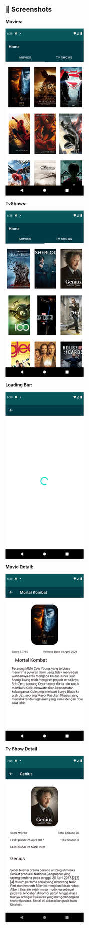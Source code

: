 ## 📸 Screenshots

**Movies:**

<img src="https://raw.githubusercontent.com/mrizalf7/Submission2-Dicoding-JetpackPro/main/screenshots/ss1.png" width="250">

**TvShows:** 

<img src="https://raw.githubusercontent.com/mrizalf7/Submission2-Dicoding-JetpackPro/main/screenshots/ss2.png" width="250">

**Loading Bar:**

<img src="https://raw.githubusercontent.com/mrizalf7/Submission2-Dicoding-JetpackPro/main/screenshots/ss3.png" width="250">

**Movie Detail:**

<img src="https://raw.githubusercontent.com/mrizalf7/Submission2-Dicoding-JetpackPro/main/screenshots/ss4.png" width="250">

**Tv Show Detail**

<img src="https://raw.githubusercontent.com/mrizalf7/Submission2-Dicoding-JetpackPro/main/screenshots/ss5.png" width="250">

